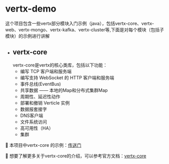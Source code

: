 # vertx-demo

这个项目包含一些vertx部分模块入门示例（java），包括vertx-core、vertx-web、vertx-mongo、vertx-kafka、vertx-cluster等,下面是对每个模块（包括子模块）的示例进行讲解

- ## vertx-core
   vertx-core是vertx的核心类库，包括以下功能：
     - 编写 TCP 客户端和服务端
     - 编写支持 WebSocket 的 HTTP 客户端和服务端
     - 事件总线(EventBus)
     - 共享数据 —— 本地的Map和分布式集群Map
     - 周期性、延迟性动作
     - 部署和撤销 Verticle 实例
     - 数据报套接字
     - DNS客户端
     - 文件系统访问
     - 高可用性（HA）
     - 集群
     
 :pushpin: 本项目中vertx-core 的示例：[传送门](https://github.com/Dangerxfh/vertx-demo/new/master/vertx-core/README.md) 
 
 :pushpin: 想要了解更多关于vertx-core的介绍，可以参考官方文档：[vertx-core](https://vertxchina.github.io/vertx-translation-chinese/core/Core.html)
